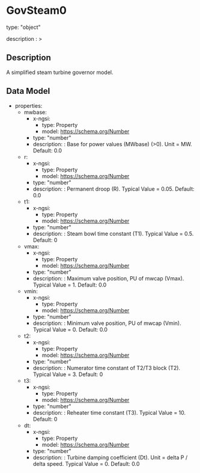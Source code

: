 # GovSteam0
type: "object"
description : >
## Description
A simplified steam turbine governor model.

## Data Model
  - properties:
    - mwbase:
      - x-ngsi:
        - type: Property
        - model: https://schema.org/Number
      - type: "number"
      - description: : Base for power values (MWbase)  (>0).  Unit = MW. Default: 0.0
    - r:
      - x-ngsi:
        - type: Property
        - model: https://schema.org/Number
      - type: "number"
      - description: : Permanent droop (R).  Typical Value = 0.05. Default: 0.0
    - t1:
      - x-ngsi:
        - type: Property
        - model: https://schema.org/Number
      - type: "number"
      - description: : Steam bowl time constant (T1).  Typical Value = 0.5. Default: 0
    - vmax:
      - x-ngsi:
        - type: Property
        - model: https://schema.org/Number
      - type: "number"
      - description: : Maximum valve position, PU of mwcap (Vmax).  Typical Value = 1. Default: 0.0
    - vmin:
      - x-ngsi:
        - type: Property
        - model: https://schema.org/Number
      - type: "number"
      - description: : Minimum valve position, PU of mwcap (Vmin).  Typical Value = 0. Default: 0.0
    - t2:
      - x-ngsi:
        - type: Property
        - model: https://schema.org/Number
      - type: "number"
      - description: : Numerator time constant of T2/T3 block (T2).  Typical Value = 3. Default: 0
    - t3:
      - x-ngsi:
        - type: Property
        - model: https://schema.org/Number
      - type: "number"
      - description: : Reheater time constant (T3).  Typical Value = 10. Default: 0
    - dt:
      - x-ngsi:
        - type: Property
        - model: https://schema.org/Number
      - type: "number"
      - description: : Turbine damping coefficient (Dt).  Unit = delta P / delta speed. Typical Value = 0. Default: 0.0
